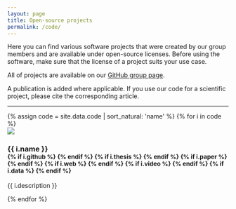 ```yaml
---
layout: page
title: Open-source projects
permalink: /code/
---
```


Here you can find various software projects that were created by our group members and are available under open-source licenses. Before using the software, make sure that the license of a project suits your use case.

All of projects are available on our [GitHub group page](https://github.com/tudelft3d).

A publication is added where applicable. If you use our code for a scientific project, please cite the corresponding article.

- - -

<div class="row">
{% assign code = site.data.code | sort_natural: 'name' %}
{% for i in code %}
  <div class="col-sm-4 col-md-3">
    <div class="thumbnail">
      <img src="{{ "/img/code/" | append: i.image | prepend: site.baseurl }}"/>
      <div class="caption">
        <h3>{{ i.name }}
        <br />
        <small>
        {% if i.github %}
          <a href="{{ i.github }}"><i class="fa fa-github" title="github"></i></a> 
        {% endif %}
        {% if i.thesis %}
          <a href="{{ i.thesis }}"><i class="fa fa-book" title="thesis"></i></a>
        {% endif %}
        {% if i.paper %}
          <a href="{{ i.paper }}"><i class="fa fa-file-pdf-o fa-fw" title="paper"></i></a>
        {% endif %}
        {% if i.web %}
          <a href="{{ i.web }}"><i class="fa fa-external-link" title="external link"></i></a>
        {% endif %}
        {% if i.video %}
          <a href="{{ i.video }}"><i class="fa fa-video-camera" title="video"></i></a>
        {% endif %}
        {% if i.data %}
          <a href="{{ i.data }}"><i class="fa fa-database" title="data"></i></a>
        {% endif %}
        </small>
        </h3>
        <p>{{ i.description }}</p>
      </div>
    </div>
  </div>
{% endfor %}
</div>


